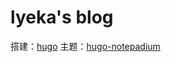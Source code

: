 # lyeka's blog

搭建：[hugo](https://gohugo.io/)
主题：[hugo-notepadium](https://themes.gohugo.io/hugo-notepadium/)